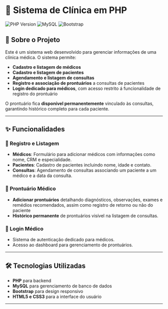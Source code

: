# 🏥 Sistema de Clínica em PHP

![PHP Version](https://img.shields.io/badge/PHP-%3E%3D8.0-blue) ![MySQL](https://img.shields.io/badge/MySQL-%3E%3D5.7-orange) ![Bootstrap](https://img.shields.io/badge/Bootstrap-%5E5.0-purple)

## 📄 Sobre o Projeto

Este é um sistema web desenvolvido para gerenciar informações de uma clínica médica. O sistema permite:

- **Cadastro e listagem de médicos**  
- **Cadastro e listagem de pacientes**  
- **Agendamento e listagem de consultas**  
- **Registro e associação de prontuários** a consultas de pacientes  
- **Login dedicado para médicos**, com acesso restrito á funcionalidade de registro do prontuário  

O prontuário fica **disponível permanentemente** vinculado às consultas, garantindo histórico completo para cada paciente.

---

## ✨ Funcionalidades

### 🔹 Registro e Listagem
- **Médicos**: Formulário para adicionar médicos com informações como nome, CRM e especialidade.  
- **Pacientes**: Cadastro de pacientes incluindo nome, idade e contato.  
- **Consultas**: Agendamento de consultas associando um paciente a um médico e a data da consulta.  

### 🔹 Prontuário Médico
- **Adicionar prontuários** detalhando diagnósticos, observações, exames e remédios recomendados, assim como registro de retorno ou não do paciente  
- **Histórico permanente** de prontuários visível na listagem de consultas.  

### 🔹 Login Médico
- Sistema de autenticação dedicado para médicos.  
- Acesso ao dashboard para gerenciamento de prontuários.

---

## 🛠️ Tecnologias Utilizadas

- **PHP** para backend
- **MySQL** para gerenciamento de banco de dados
- **Bootstrap** para design responsivo
- **HTML5 e CSS3** para a interface do usuário

---
